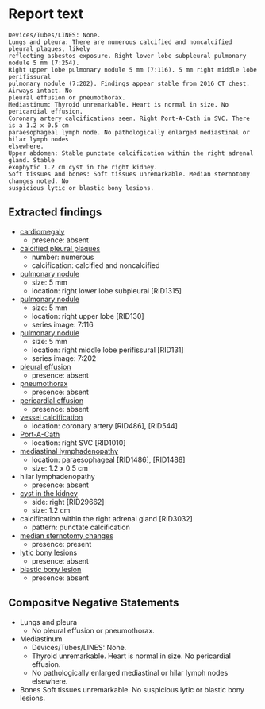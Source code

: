 # Report text

```text
Devices/Tubes/LINES: None.
Lungs and pleura: There are numerous calcified and noncalcified pleural plaques, likely
reflecting asbestos exposure. Right lower lobe subpleural pulmonary nodule 5 mm (7:254).
Right upper lobe pulmonary nodule 5 mm (7:116). 5 mm right middle lobe perifissural
pulmonary nodule (7:202). Findings appear stable from 2016 CT chest. Airways intact. No
pleural effusion or pneumothorax.
Mediastinum: Thyroid unremarkable. Heart is normal in size. No pericardial effusion.
Coronary artery calcifications seen. Right Port-A-Cath in SVC. There is a 1.2 x 0.5 cm
paraesophageal lymph node. No pathologically enlarged mediastinal or hilar lymph nodes
elsewhere.
Upper abdomen: Stable punctate calcification within the right adrenal gland. Stable
exophytic 1.2 cm cyst in the right kidney. 
Soft tissues and bones: Soft tissues unremarkable. Median sternotomy changes noted. No
suspicious lytic or blastic bony lesions.
```

## Extracted findings

- [cardiomegaly](../../definitions/upmedic/Cardiomegaly.cde.md)
  - presence: absent
- [calcified pleural plaques](../../definitions/nuance/calcified_pleural_plaques.json)
  - number: numerous
  - calcification: calcified and noncalcified
- [pulmonary nodule](../../definitions/hood/pulmonary-nodule.md)
  - size: 5 mm
  - location: right lower lobe subpleural \[RID1315\]
- [pulmonary nodule](../../definitions/hood/pulmonary-nodule.md)
  - size: 5 mm
  - location: right upper lobe \[RID130\]
  - series image: 7:116
- [pulmonary nodule](../../definitions/hood/pulmonary-nodule.md)
  - size: 5 mm
  - location: right middle lobe perifissural \[RID131\]
  - series image: 7:202
- [pleural effusion](../../definitions/hood/pleural-effusion.md)
  - presence: absent
- [pneumothorax](../../definitions/hood/pneumothorax.md)
  - presence: absent
- [pericardial effusion](../../definitions/hood/pericardial-effusion.md)
  - presence: absent
- [vessel calcification](../../definitions/nuance/coronary_artery_calcification.json)
  - location: coronary artery \[RID486\], \[RID544\]
- [Port-A-Cath](../../definitions/hood/tunneled-port-catheter.md)
  - location: right SVC \[RID1010\]
- [mediastinal lymphadenopathy](../../definitions/hood/mediastinal-lymph-nodes.md)
  - location: paraesophageal \[RID1486\], \[RID1488\]
  - size: 1.2 x 0.5 cm
- hilar lymphadenopathy
  - presence: absent
- [cyst in the kidney](../../definitions/nuance/hepatic_and_renal_cysts.json)
  - side: right \[RID29662\]
  - size: 1.2 cm
- calcification within the right adrenal gland \[RID3032\]
  - pattern: punctate calcification
- [median sternotomy changes](../../definitions/hood/median-sternotomy.md)
  - presence: present
- [lytic bony lesions](../../definitions/hood/lytic-lesion.md)
  - presence: absent
- [blastic bony lesion](../../definitions/hood/sclerotic-lesion.md)
  - presence: absent

## Compositve Negative Statements

- Lungs and pleura
  - No pleural effusion or pneumothorax.
- Mediastinum
  - Devices/Tubes/LINES: None.
  - Thyroid unremarkable. Heart is normal in size. No pericardial effusion.
  - No pathologically enlarged mediastinal or hilar lymph nodes elsewhere.
- Bones
Soft tissues unremarkable. No suspicious lytic or blastic bony lesions.
